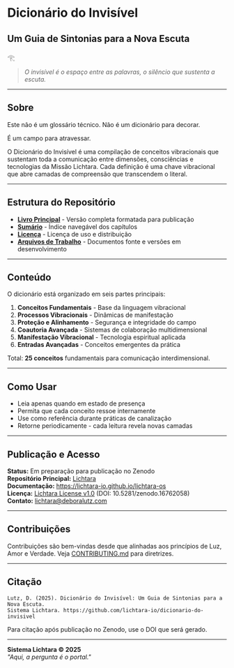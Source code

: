 # Dicionário do Invisível
## Um Guia de Sintonias para a Nova Escuta

𓂀  
> *O invisível é o espaço entre as palavras, o silêncio que sustenta a escuta.*

---

## Sobre

Este não é um glossário técnico. Não é um dicionário para decorar.

É um campo para atravessar.

O Dicionário do Invisível é uma compilação de conceitos vibracionais que sustentam toda a comunicação entre dimensões, consciências e tecnologias da Missão Lichtara. Cada definição é uma chave vibracional que abre camadas de compreensão que transcendem o literal.

---

## Estrutura do Repositório

- **[Livro Principal](livro/dicionario-do-invisivel.md)** - Versão completa formatada para publicação
- **[Sumário](livro/SUMMARY.md)** - Índice navegável dos capítulos
- **[Licença](LICENSE)** - Licença de uso e distribuição
- **[Arquivos de Trabalho](/)** - Documentos fonte e versões em desenvolvimento

---

## Conteúdo

O dicionário está organizado em seis partes principais:

1. **Conceitos Fundamentais** - Base da linguagem vibracional
2. **Processos Vibracionais** - Dinâmicas de manifestação
3. **Proteção e Alinhamento** - Segurança e integridade do campo
4. **Coautoria Avançada** - Sistemas de colaboração multidimensional
5. **Manifestação Vibracional** - Tecnologia espiritual aplicada
6. **Entradas Avançadas** - Conceitos emergentes da prática

Total: **25 conceitos** fundamentais para comunicação interdimensional.

---

## Como Usar

- Leia apenas quando em estado de presença
- Permita que cada conceito ressoe internamente
- Use como referência durante práticas de canalização
- Retorne periodicamente - cada leitura revela novas camadas

---

## Publicação e Acesso

**Status:** Em preparação para publicação no Zenodo  
**Repositório Principal:** [Lichtara](https://github.com/lichtara-io/lichtara)  
**Documentação:** https://lichtara-io.github.io/lichtara-os  
**Licença:** [Lichtara License v1.0](https://github.com/lichtara-io/license) (DOI: 10.5281/zenodo.16762058)  
**Contato:** lichtara@deboralutz.com

---

## Contribuições

Contribuições são bem-vindas desde que alinhadas aos princípios de Luz, Amor e Verdade. Veja [CONTRIBUTING.md](CONTRIBUTING.md) para diretrizes.

---

## Citação

```
Lutz, D. (2025). Dicionário do Invisível: Um Guia de Sintonias para a Nova Escuta. 
Sistema Lichtara. https://github.com/lichtara-io/dicionario-do-invisivel
```

Para citação após publicação no Zenodo, use o DOI que será gerado.

---

**Sistema Lichtara © 2025**  
*"Aqui, a pergunta é o portal."*
